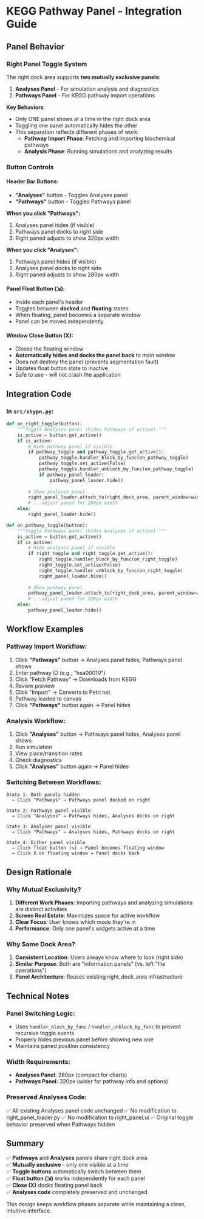 # KEGG Pathway Panel - Integration Guide

## Panel Behavior

### Right Panel Toggle System

The right dock area supports **two mutually exclusive panels**:
1. **Analyses Panel** - For simulation analysis and diagnostics
2. **Pathways Panel** - For KEGG pathway import operations

**Key Behaviors**:
- Only ONE panel shows at a time in the right dock area
- Toggling one panel automatically hides the other
- This separation reflects different phases of work:
  - **Pathway Import Phase**: Fetching and importing biochemical pathways
  - **Analysis Phase**: Running simulations and analyzing results

### Button Controls

#### Header Bar Buttons:
- **"Analyses"** button - Toggles Analyses panel
- **"Pathways"** button - Toggles Pathways panel

**When you click "Pathways":**
1. Analyses panel hides (if visible)
2. Pathways panel docks to right side
3. Right paned adjusts to show 320px width

**When you click "Analyses":**
1. Pathways panel hides (if visible)
2. Analyses panel docks to right side
3. Right paned adjusts to show 280px width

#### Panel Float Button (⇲):
- Inside each panel's header
- Toggles between **docked** and **floating** states
- When floating, panel becomes a separate window
- Panel can be moved independently

#### Window Close Button (X):
- Closes the floating window
- **Automatically hides and docks the panel back** to main window
- Does not destroy the panel (prevents segmentation fault)
- Updates float button state to inactive
- Safe to use - will not crash the application

## Integration Code

### In `src/shypn.py`:

```python
def on_right_toggle(button):
    """Toggle Analyses panel (hides Pathways if active)."""
    is_active = button.get_active()
    if is_active:
        # Hide pathway panel if visible
        if pathway_toggle and pathway_toggle.get_active():
            pathway_toggle.handler_block_by_func(on_pathway_toggle)
            pathway_toggle.set_active(False)
            pathway_toggle.handler_unblock_by_func(on_pathway_toggle)
            if pathway_panel_loader:
                pathway_panel_loader.hide()
        
        # Show analyses panel
        right_panel_loader.attach_to(right_dock_area, parent_window=window)
        # ...adjust paned for 280px width
    else:
        right_panel_loader.hide()

def on_pathway_toggle(button):
    """Toggle Pathways panel (hides Analyses if active)."""
    is_active = button.get_active()
    if is_active:
        # Hide analyses panel if visible
        if right_toggle and right_toggle.get_active():
            right_toggle.handler_block_by_func(on_right_toggle)
            right_toggle.set_active(False)
            right_toggle.handler_unblock_by_func(on_right_toggle)
            right_panel_loader.hide()
        
        # Show pathway panel
        pathway_panel_loader.attach_to(right_dock_area, parent_window=window)
        # ...adjust paned for 320px width
    else:
        pathway_panel_loader.hide()
```

## Workflow Examples

### Pathway Import Workflow:
1. Click **"Pathways"** button → Analyses panel hides, Pathways panel shows
2. Enter pathway ID (e.g., "hsa00010")
3. Click "Fetch Pathway" → Downloads from KEGG
4. Review preview
5. Click "Import" → Converts to Petri net
6. Pathway loaded to canvas
7. Click **"Pathways"** button again → Panel hides

### Analysis Workflow:
1. Click **"Analyses"** button → Pathways panel hides, Analyses panel shows
2. Run simulation
3. View place/transition rates
4. Check diagnostics
5. Click **"Analyses"** button again → Panel hides

### Switching Between Workflows:
```
State 1: Both panels hidden
  → Click "Pathways" → Pathways panel docked on right

State 2: Pathways panel visible
  → Click "Analyses" → Pathways hides, Analyses docks on right

State 3: Analyses panel visible
  → Click "Pathways" → Analyses hides, Pathways docks on right

State 4: Either panel visible
  → Click float button (⇲) → Panel becomes floating window
  → Click X on floating window → Panel docks back
```

## Design Rationale

### Why Mutual Exclusivity?

1. **Different Work Phases**: Importing pathways and analyzing simulations are distinct activities
2. **Screen Real Estate**: Maximizes space for active workflow
3. **Clear Focus**: User knows which mode they're in
4. **Performance**: Only one panel's widgets active at a time

### Why Same Dock Area?

1. **Consistent Location**: Users always know where to look (right side)
2. **Similar Purpose**: Both are "information panels" (vs. left "file operations")
3. **Panel Architecture**: Reuses existing right_dock_area infrastructure

## Technical Notes

### Panel Switching Logic:
- Uses `handler_block_by_func` / `handler_unblock_by_func` to prevent recursive toggle events
- Properly hides previous panel before showing new one
- Maintains paned position consistency

### Width Requirements:
- **Analyses Panel**: 280px (compact for charts)
- **Pathways Panel**: 320px (wider for pathway info and options)

### Preserved Analyses Code:
✅ All existing Analyses panel code unchanged
✅ No modification to right_panel_loader.py
✅ No modification to right_panel.ui
✅ Original toggle behavior preserved when Pathways hidden

## Summary

✅ **Pathways** and **Analyses** panels share right dock area  
✅ **Mutually exclusive** - only one visible at a time  
✅ **Toggle buttons** automatically switch between them  
✅ **Float button (⇲)** works independently for each panel  
✅ **Close (X)** docks floating panel back  
✅ **Analyses code** completely preserved and unchanged  

This design keeps workflow phases separate while maintaining a clean, intuitive interface.
